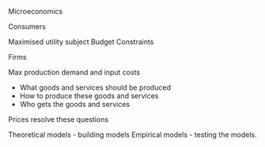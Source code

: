 Microeconomics 

Consumers

Maximised utility subject Budget Constraints

Firms

Max production demand and input costs


- What goods and services should be produced
- How to produce these goods and services
- Who gets the goods and services

Prices resolve these questions


Theoretical models - building models
Empirical models - testing the models.